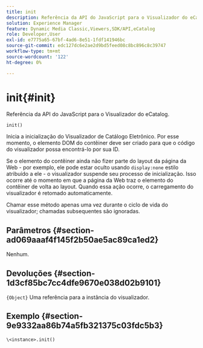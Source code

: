 ```yaml
---
title: init
description: Referência da API do JavaScript para o Visualizador do eCatalog.
solution: Experience Manager
feature: Dynamic Media Classic,Viewers,SDK/API,eCatalog
role: Developer,User
exl-id: e7775a65-67bf-4ad6-8e51-1fdf141946bc
source-git-commit: edc127dc6e2ae2d9bd5feed08c8bc896c8c39747
workflow-type: tm+mt
source-wordcount: '122'
ht-degree: 0%

---
```


# init{#init}

Referência da API do JavaScript para o Visualizador do eCatalog.

`init()`

Inicia a inicialização do Visualizador de Catálogo Eletrônico. Por esse momento, o elemento DOM do contêiner deve ser criado para que o código do visualizador possa encontrá-lo por sua ID.

Se o elemento do contêiner ainda não fizer parte do layout da página da Web - por exemplo, ele pode estar oculto usando `display:none` estilo atribuído a ele - o visualizador suspende seu processo de inicialização. Isso ocorre até o momento em que a página da Web traz o elemento do contêiner de volta ao layout. Quando essa ação ocorre, o carregamento do visualizador é retomado automaticamente.

Chamar esse método apenas uma vez durante o ciclo de vida do visualizador; chamadas subsequentes são ignoradas.

## Parâmetros {#section-ad069aaaf4f145f2b50ae5ac89ca1ed2}

Nenhum.

## Devoluções {#section-1d3cf85bc7cc4dfe9670e038d02b9101}

`{Object}` Uma referência para a instância do visualizador.

## Exemplo {#section-9e9332aa86b74a5fb321375c03fdc5b3}

```
\<instance>.init()
```
